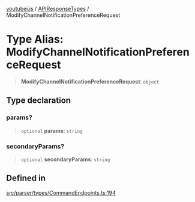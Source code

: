 [youtubei.js](../../../README.md) / [APIResponseTypes](../README.md) / ModifyChannelNotificationPreferenceRequest

# Type Alias: ModifyChannelNotificationPreferenceRequest

> **ModifyChannelNotificationPreferenceRequest**: `object`

## Type declaration

### params?

> `optional` **params**: `string`

### secondaryParams?

> `optional` **secondaryParams**: `string`

## Defined in

[src/parser/types/CommandEndpoints.ts:194](https://github.com/LuanRT/YouTube.js/blob/4729016fb98e7045ee4043857be7eef780c01e35/src/parser/types/CommandEndpoints.ts#L194)
